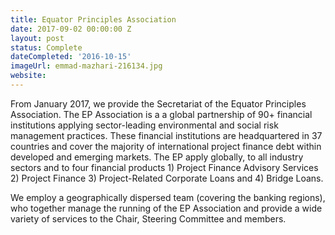 ```yaml
---
title: Equator Principles Association
date: 2017-09-02 00:00:00 Z
layout: post
status: Complete
dateCompleted: '2016-10-15'
imageUrl: emmad-mazhari-216134.jpg
website: 
---
```


From January 2017, we provide the Secretariat of the Equator Principles Association. The EP Association is a a global partnership of 90+ financial institutions applying sector-leading environmental and social risk management practices. These financial institutions are headquartered in 37 countries and cover the majority of international project finance debt within developed and emerging markets. The EP apply globally, to all industry sectors and to four financial products 1) Project Finance Advisory Services 2) Project Finance 3) Project-Related Corporate Loans and 4) Bridge Loans.

We employ a geographically dispersed team (covering the banking regions), who together manage the running of the EP Association and provide a wide variety of services to the Chair, Steering Committee and members.